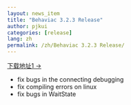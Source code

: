 ```yaml
---
layout: news_item
title: "Behaviac 3.2.3 Release"
author: pjkui
categories: [release]
lang: zh
permalink: /zh/Behaviac 3.2.3 Release/
---
```



<a href="https://github.com/TencentOpen/behaviac/releases/download/3.2.3/BehaviacSetup_3.2.3.exe">下载地址1 &rarr;</a>

- fix bugs in the connecting debugging
- fix compiling errors on linux
- fix bugs in WaitState 